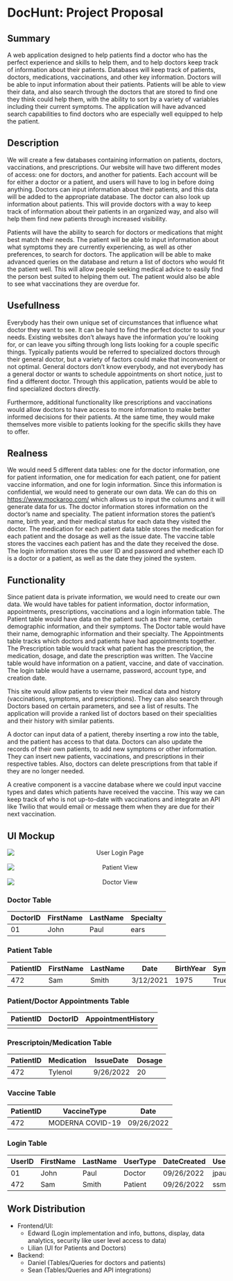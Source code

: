 # DocHunt: Project Proposal

## Summary

A web application designed to help patients find a doctor who has the perfect experience and skills to help them, and to help doctors keep track of information about their patients. Databases will keep track of patients, doctors, medications, vaccinations, and other key information. Doctors will be able to input information about their patients. Patients will be able to view their data, and also search through the doctors that are stored to find one they think could help them, with the ability to sort by a variety of variables including their current symptoms. The application will have advanced search capabilities to find doctors who are especially well equipped to help the patient.

## Description

We will create a few databases containing information on patients, doctors, vaccinations, and prescriptions. Our website will have two different modes of access: one for doctors, and another for patients. Each account will be for either a doctor or a patient, and users will have to log in before doing anything. Doctors can input information about their patients, and this data will be added to the appropriate database. The doctor can also look up information about patients. This will provide doctors with a way to keep track of information about their patients in an organized way, and also will help them find new patients through increased visibility.

Patients will have the ability to search for doctors or medications that might best match their needs. The patient will be able to input information about what symptoms they are currently experiencing, as well as other preferences, to search for doctors. The application will be able to make advanced queries on the database and return a list of doctors who would fit the patient well. This will allow people seeking medical advice to easily find the person best suited to helping them out. The patient would also be able to see what vaccinations they are overdue for.


## Usefullness

Everybody has their own unique set of circumstances that influence what doctor they want to see. It can be hard to find the perfect doctor to suit your needs. Existing websites don’t always have the information you're looking for, or can leave you sifting through long lists looking for a couple specific things. Typically patients would be referred to specialized doctors through their general doctor, but a variety of factors could make that inconvenient or not optimal. General doctors don’t know everybody, and not everybody has a general doctor or wants to schedule appointments on short notice, just to find a different doctor. Through this application, patients would be able to find specialized doctors directly. 

Furthermore, additional functionality like prescriptions and vaccinations would allow doctors to have access to more information to make better informed decisions for their patients. At the same time, they would make themselves more visible to patients looking for the specific skills they have to offer.


## Realness

We would need 5 different data tables: one for the doctor information, one for patient information, one for medication for each patient, one for patient vaccine information, and one for login information. Since this information is confidential, we would need to generate our own data. We can do this on https://www.mockaroo.com/ which allows us to input the columns and it will generate data for us. The doctor information stores information on the doctor’s name and speciality. The patient information stores the patient’s name, birth year, and their medical status for each data they visited the doctor. The medication for each patient data table stores the medication for each patient and the dosage as well as the issue date. The vaccine table stores the vaccines each patient has and the date they received the dose. The login information stores the user ID and password and whether each ID is a doctor or a patient, as well as the date they joined the system.

## Functionality

Since patient data is private information, we would need to create our own data. We would have tables for patient information, doctor information, appointments, prescriptions, vaccinations and a login information table. The Patient table would have data on the patient such as their name, certain demographic information, and their symptoms. The Doctor table would have their name, demographic information and their specialty. The Appointments table tracks which doctors and patients have had appointments together. The Prescription table would track what patient has the prescription, the medication, dosage, and date the prescription was written. The Vaccine table would have information on a patient, vaccine, and date of vaccination.  The login table would have a username, password, account type, and creation date.

This site would allow patients to view their medical data and history (vaccinations, symptoms, and prescriptions). They can also search through Doctors based on certain parameters, and see a list of results. The application will provide a ranked list of doctors based on their specialities and their history with similar patients. 

A doctor can input data of a patient, thereby inserting a row into the table, and the patient has access to that data. Doctors can also update the records of their own patients, to add new symptoms or other information. They can insert new patients, vaccinations, and prescriptions in their respective tables. Also, doctors can delete prescriptions from that table if they are no longer needed.

A creative component is a vaccine database where we could input vaccine types and dates which patients have received the vaccine. This way we can keep track of who is not up-to-date with vaccinations and integrate an API like Twilio that would email or message them when they are due for their next vaccination.


## UI Mockup

<center>
    <img src = "thumbnail_UI Mock-up-1.jpg" style = "float: left; margin-right; 10px;">
    <figcaption>User Login Page</figccaptoin>
</center>
<br/>
<center>
    <img src = "thumbnail_UI Mock-up-2.jpg" style = "float: left; margin-right; 10px;">
    <figcaption>Patient View</figccaptoin>
</center>
<br/>
<center>
    <img src = "thumbnail_UI Mock-up-2.jpg" style = "float: left; margin-right; 10px;">
    <figcaption>Doctor View</figccaptoin>
</center>

### Doctor Table

| **DoctorID** | FirstName | LastName | Specialty |
|--------------|-----------|----------|-----------|
|      01      |    John   |   Paul   |   ears    |

### Patient Table

| **PatientID** | FirstName | LastName |    Date   | BirthYear | Symptom1 | Symptom2 |
|---------------|-----------|----------|-----------|-----------|----------|----------|
|       472     |    Sam    |   Smith  | 3/12/2021 |    1975   |   True   |   False  |

### Patient/Doctor Appointments Table

| **PatientID** | **DoctorID** | AppointmentHistory |
|---------------|--------------|--------------------|
|               |              |                    |

### Prescriptoin/Medication Table

| **PatientID** | Medication | IssueDate | Dosage |
|---------------|------------|-----------|--------|
|       472     |   Tylenol  | 9/26/2022 |   20   |

### Vaccine Table

| **PatientID** |    VaccineType   |    Date    |
|---------------|------------------|------------|
|      472      | MODERNA COVID-19 | 09/26/2022 |

### Login Table

| **UserID** | FirstName | LastName | UserType | DateCreated | UserName | Password  |
|------------|-----------|----------|----------|-------------|----------|-----------|
|     01     |    John   |   Paul   |  Doctor  | 09/26/2022  |  jpaul1  | cs411FTW! |
|    472     |    Sam    |   Smith  | Patient  | 09/26/2022  |  ssmith4 | @sqlfun32 |

## Work Distribution

- Frontend/UI:
    - Edward (Login implementation and info, buttons, display, data analytics, security like user level access to data)
    - Lilian (UI for Patients and Doctors)
- Backend:
    - Daniel (Tables/Queries for doctors and patients)
    - Sean (Tables/Queries and API integrations)

